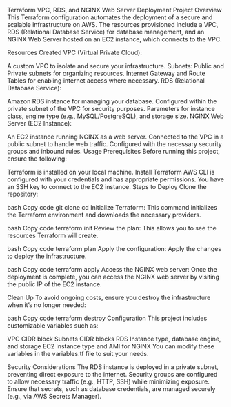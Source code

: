 Terraform VPC, RDS, and NGINX Web Server Deployment
Project Overview
This Terraform configuration automates the deployment of a secure and scalable infrastructure on AWS. The resources provisioned include a VPC, RDS (Relational Database Service) for database management, and an NGINX Web Server hosted on an EC2 instance, which connects to the VPC.

Resources Created
VPC (Virtual Private Cloud):

A custom VPC to isolate and secure your infrastructure.
Subnets: Public and Private subnets for organizing resources.
Internet Gateway and Route Tables for enabling internet access where necessary.
RDS (Relational Database Service):

Amazon RDS instance for managing your database.
Configured within the private subnet of the VPC for security purposes.
Parameters for instance class, engine type (e.g., MySQL/PostgreSQL), and storage size.
NGINX Web Server (EC2 Instance):

An EC2 instance running NGINX as a web server.
Connected to the VPC in a public subnet to handle web traffic.
Configured with the necessary security groups and inbound rules.
Usage
Prerequisites
Before running this project, ensure the following:

Terraform is installed on your local machine. Install Terraform
AWS CLI is configured with your credentials and has appropriate permissions.
You have an SSH key to connect to the EC2 instance.
Steps to Deploy
Clone the repository:

bash
Copy code
git clone <repository-url>
cd <repository-directory>
Initialize Terraform: This command initializes the Terraform environment and downloads the necessary providers.

bash
Copy code
terraform init
Review the plan: This allows you to see the resources Terraform will create.

bash
Copy code
terraform plan
Apply the configuration: Apply the changes to deploy the infrastructure.

bash
Copy code
terraform apply
Access the NGINX web server: Once the deployment is complete, you can access the NGINX web server by visiting the public IP of the EC2 instance.

Clean Up
To avoid ongoing costs, ensure you destroy the infrastructure when it’s no longer needed:

bash
Copy code
terraform destroy
Configuration
This project includes customizable variables such as:

VPC CIDR block
Subnets CIDR blocks
RDS Instance type, database engine, and storage
EC2 instance type and AMI for NGINX
You can modify these variables in the variables.tf file to suit your needs.

Security Considerations
The RDS instance is deployed in a private subnet, preventing direct exposure to the internet.
Security groups are configured to allow necessary traffic (e.g., HTTP, SSH) while minimizing exposure.
Ensure that secrets, such as database credentials, are managed securely (e.g., via AWS Secrets Manager).